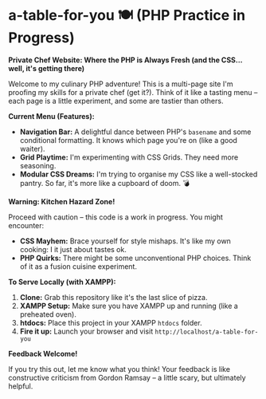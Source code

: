# a-table-for-you 🍽️ (PHP Practice in Progress)

**Private Chef Website: Where the PHP is Always Fresh (and the CSS... well, it's getting there)**

Welcome to my culinary PHP adventure! This is a multi-page site I'm proofing my skills for a private chef (get it?). Think of it like a tasting menu – each page is a little experiment, and some are tastier than others.

**Current Menu (Features):**

- **Navigation Bar:** A delightful dance between PHP's `basename` and some conditional formatting. It knows which page you're on (like a good waiter).
- **Grid Playtime:** I'm experimenting with CSS Grids. They need more seasoning.
- **Modular CSS Dreams:** I'm trying to organise my CSS like a well-stocked pantry. So far, it's more like a cupboard of doom. 💣

**Warning: Kitchen Hazard Zone!**

Proceed with caution – this code is a work in progress. You might encounter:

- **CSS Mayhem:** Brace yourself for style mishaps. It's like my own cooking: I it just about tastes ok.
- **PHP Quirks:** There might be some unconventional PHP choices. Think of it as a fusion cuisine experiment.

**To Serve Locally (with XAMPP):**

1.  **Clone:** Grab this repository like it's the last slice of pizza.
2.  **XAMPP Setup:** Make sure you have XAMPP up and running (like a preheated oven).
3.  **htdocs:** Place this project in your XAMPP `htdocs` folder.
4.  **Fire it up:** Launch your browser and visit `http://localhost/a-table-for-you`

**Feedback Welcome!**

If you try this out, let me know what you think! Your feedback is like constructive criticism from Gordon Ramsay – a little scary, but ultimately helpful.
